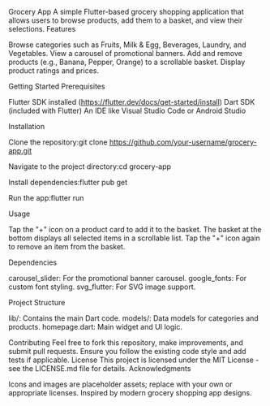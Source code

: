 Grocery App
A simple Flutter-based grocery shopping application that allows users to browse products, add them to a basket, and view their selections.
Features

Browse categories such as Fruits, Milk & Egg, Beverages, Laundry, and Vegetables.
View a carousel of promotional banners.
Add and remove products (e.g., Banana, Pepper, Orange) to a scrollable basket.
Display product ratings and prices.

Getting Started
Prerequisites

Flutter SDK installed (https://flutter.dev/docs/get-started/install)
Dart SDK (included with Flutter)
An IDE like Visual Studio Code or Android Studio

Installation

Clone the repository:git clone https://github.com/your-username/grocery-app.git


Navigate to the project directory:cd grocery-app


Install dependencies:flutter pub get


Run the app:flutter run



Usage

Tap the "+" icon on a product card to add it to the basket.
The basket at the bottom displays all selected items in a scrollable list.
Tap the "+" icon again to remove an item from the basket.

Dependencies

carousel_slider: For the promotional banner carousel.
google_fonts: For custom font styling.
svg_flutter: For SVG image support.

Project Structure

lib/: Contains the main Dart code.
models/: Data models for categories and products.
homepage.dart: Main widget and UI logic.



Contributing
Feel free to fork this repository, make improvements, and submit pull requests. Ensure you follow the existing code style and add tests if applicable.
License
This project is licensed under the MIT License - see the LICENSE.md file for details.
Acknowledgments

Icons and images are placeholder assets; replace with your own or appropriate licenses.
Inspired by modern grocery shopping app designs.
